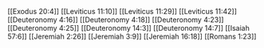 [[Exodus 20:4]]
[[Leviticus 11:10]]
[[Leviticus 11:29]]
[[Leviticus 11:42]]
[[Deuteronomy 4:16]]
[[Deuteronomy 4:18]]
[[Deuteronomy 4:23]]
[[Deuteronomy 4:25]]
[[Deuteronomy 14:3]]
[[Deuteronomy 14:7]]
[[Isaiah 57:6]]
[[Jeremiah 2:26]]
[[Jeremiah 3:9]]
[[Jeremiah 16:18]]
[[Romans 1:23]]
